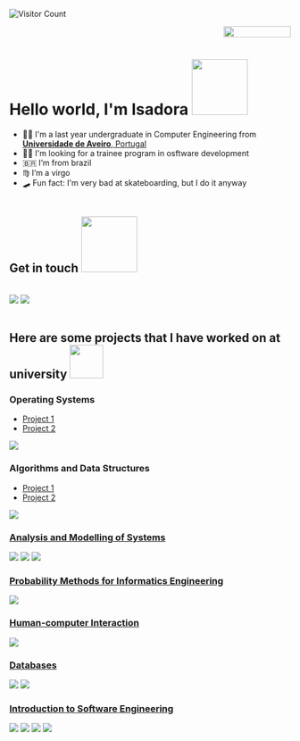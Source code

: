 ![Visitor Count](https://profile-counter.glitch.me/flisadora/count.svg)
<div style="text-align: right">
<img src="https://jojoee.jojoee.com/api/utcnow?refresh" width="120" height="20">
</div>

# Hello world, I'm Isadora <img src="https://media.giphy.com/media/iigp4VDyf5dCLRlGkm/giphy.gif" width="100">

- 👩‍🎓 I'm a last year undergraduate in Computer Engineering from <a href="https://www.ua.pt/"> <b>Universidade de Aveiro</b>, Portugal</a>
- 👩‍💻 I'm looking for a trainee program in osftware development
- 🇧🇷 I’m from brazil
- ♍ I’m a virgo
- 🛹 Fun fact: I'm very bad at skateboarding, but I do it anyway
<br><br>

## Get in touch   <img src="https://media.giphy.com/media/TbYgHMnICI1A4/giphy.gif" width="100">
<br>
<a href="https://www.linkedin.com/in/isadora-f-loredo/"><img src="https://img.shields.io/badge/LinkedIn-0077B5?style=for-the-badge&logo=linkedin&logoColor=white"></a>
<a href="mailto:isadora_fl@hotmail.com"><img src="https://img.shields.io/badge/Microsoft_Outlook-0078D4?style=for-the-badge&logo=microsoft-outlook&logoColor=white"></a>
<br><br>


## Here are some projects that I have worked on at university   <img src="https://media.giphy.com/media/WUlplcMpOCEmTGBtBW/giphy.gif" width="60">

### Operating Systems
- [Project 1](/User_stats)
- [Project 2](/semaphore_smokers)
<img src="https://img.shields.io/badge/Shell_Script-121011?style=for-the-badge&logo=gnu-bash&logoColor=white">

### Algorithms and Data Structures
- [Project 1](/Path_costs)
- [Project 2](/Words_occurrences)
<img src="https://img.shields.io/badge/C-00599C?style=for-the-badge&logo=c&logoColor=white">

### [Analysis and Modelling of Systems](/MAS-aeeb) 
<img src="https://img.shields.io/badge/JavaScript-F7DF1E?style=for-the-badge&logo=javascript&logoColor=black"> <img src="https://img.shields.io/badge/HTML5-E34F26?style=for-the-badge&logo=html5&logoColor=white"> <img src="https://img.shields.io/badge/CSS3-1572B6?style=for-the-badge&logo=css3&logoColor=white">

### [Probability Methods for Informatics Engineering](/Criminal_catalog)
<img src="https://img.shields.io/badge/Java-ED8B00?style=for-the-badge&logo=java&logoColor=white">

### [Human-computer Interaction](/IHC-AEEB)
<img src="https://img.shields.io/badge/Java-ED8B00?style=for-the-badge&logo=java&logoColor=white">

### [Databases](/World_Athletics_BD)
<img src="https://img.shields.io/badge/Microsoft_SQL_Server-CC2927?style=for-the-badge&logo=microsoft-sql-server&logoColor=white"> <img src="https://img.shields.io/badge/C-00599C?style=for-the-badge&logo=c&logoColor=white">

### [Introduction to Software Engineering](/IES_Project_G31)
<img src="https://img.shields.io/badge/Spring-6DB33F?style=for-the-badge&logo=spring&logoColor=white"> <img src="https://img.shields.io/badge/JavaScript-F7DF1E?style=for-the-badge&logo=javascript&logoColor=blacke"> <img src="https://img.shields.io/badge/Python-3776AB?style=for-the-badge&logo=python&logoColor=white"> <img src="https://img.shields.io/badge/MySQL-00000F?style=for-the-badge&logo=mysql&logoColor=white">
